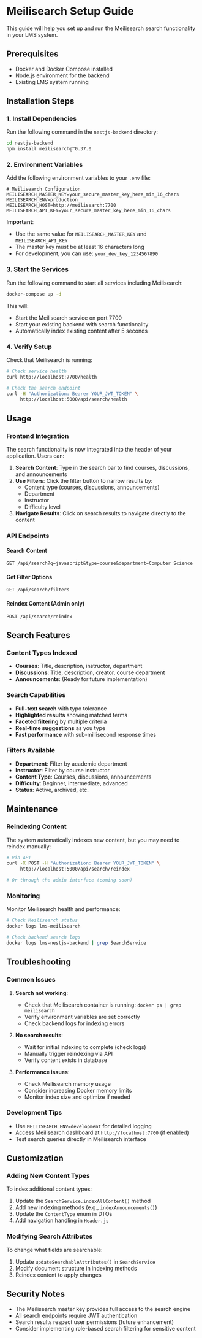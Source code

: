 # Meilisearch Setup Guide

This guide will help you set up and run the Meilisearch search functionality in your LMS system.

## Prerequisites

- Docker and Docker Compose installed
- Node.js environment for the backend
- Existing LMS system running

## Installation Steps

### 1. Install Dependencies

Run the following command in the `nestjs-backend` directory:

```bash
cd nestjs-backend
npm install meilisearch@^0.37.0
```

### 2. Environment Variables

Add the following environment variables to your `.env` file:

```env
# Meilisearch Configuration
MEILISEARCH_MASTER_KEY=your_secure_master_key_here_min_16_chars
MEILISEARCH_ENV=production
MEILISEARCH_HOST=http://meilisearch:7700
MEILISEARCH_API_KEY=your_secure_master_key_here_min_16_chars
```

**Important**: 
- Use the same value for `MEILISEARCH_MASTER_KEY` and `MEILISEARCH_API_KEY`
- The master key must be at least 16 characters long
- For development, you can use: `your_dev_key_1234567890`

### 3. Start the Services

Run the following command to start all services including Meilisearch:

```bash
docker-compose up -d
```

This will:
- Start the Meilisearch service on port 7700
- Start your existing backend with search functionality
- Automatically index existing content after 5 seconds

### 4. Verify Setup

Check that Meilisearch is running:

```bash
# Check service health
curl http://localhost:7700/health

# Check the search endpoint
curl -H "Authorization: Bearer YOUR_JWT_TOKEN" \
     http://localhost:5000/api/search/health
```

## Usage

### Frontend Integration

The search functionality is now integrated into the header of your application. Users can:

1. **Search Content**: Type in the search bar to find courses, discussions, and announcements
2. **Use Filters**: Click the filter button to narrow results by:
   - Content type (courses, discussions, announcements)
   - Department
   - Instructor
   - Difficulty level
3. **Navigate Results**: Click on search results to navigate directly to the content

### API Endpoints

#### Search Content
```http
GET /api/search?q=javascript&type=course&department=Computer Science
```

#### Get Filter Options
```http
GET /api/search/filters
```

#### Reindex Content (Admin only)
```http
POST /api/search/reindex
```

## Search Features

### Content Types Indexed
- **Courses**: Title, description, instructor, department
- **Discussions**: Title, description, creator, course department
- **Announcements**: (Ready for future implementation)

### Search Capabilities
- **Full-text search** with typo tolerance
- **Highlighted results** showing matched terms
- **Faceted filtering** by multiple criteria
- **Real-time suggestions** as you type
- **Fast performance** with sub-millisecond response times

### Filters Available
- **Department**: Filter by academic department
- **Instructor**: Filter by course instructor
- **Content Type**: Courses, discussions, announcements
- **Difficulty**: Beginner, intermediate, advanced
- **Status**: Active, archived, etc.

## Maintenance

### Reindexing Content

The system automatically indexes new content, but you may need to reindex manually:

```bash
# Via API
curl -X POST -H "Authorization: Bearer YOUR_JWT_TOKEN" \
     http://localhost:5000/api/search/reindex

# Or through the admin interface (coming soon)
```

### Monitoring

Monitor Meilisearch health and performance:

```bash
# Check Meilisearch status
docker logs lms-meilisearch

# Check backend search logs
docker logs lms-nestjs-backend | grep SearchService
```

## Troubleshooting

### Common Issues

1. **Search not working**:
   - Check that Meilisearch container is running: `docker ps | grep meilisearch`
   - Verify environment variables are set correctly
   - Check backend logs for indexing errors

2. **No search results**:
   - Wait for initial indexing to complete (check logs)
   - Manually trigger reindexing via API
   - Verify content exists in database

3. **Performance issues**:
   - Check Meilisearch memory usage
   - Consider increasing Docker memory limits
   - Monitor index size and optimize if needed

### Development Tips

- Use `MEILISEARCH_ENV=development` for detailed logging
- Access Meilisearch dashboard at `http://localhost:7700` (if enabled)
- Test search queries directly in Meilisearch interface

## Customization

### Adding New Content Types

To index additional content types:

1. Update the `SearchService.indexAllContent()` method
2. Add new indexing methods (e.g., `indexAnnouncements()`)
3. Update the `ContentType` enum in DTOs
4. Add navigation handling in `Header.js`

### Modifying Search Attributes

To change what fields are searchable:

1. Update `updateSearchableAttributes()` in `SearchService`
2. Modify document structure in indexing methods
3. Reindex content to apply changes

## Security Notes

- The Meilisearch master key provides full access to the search engine
- All search endpoints require JWT authentication
- Search results respect user permissions (future enhancement)
- Consider implementing role-based search filtering for sensitive content 